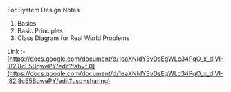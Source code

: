 For System Design Notes 
1. Basics
2. Basic Principles
3. Class Diagram for Real World Problems

Link :- [https://docs.google.com/document/d/1eaXNIdY3vDsEgWLc34PqO_x_dIVI-l82I8cE5BqwePY/edit?tab=t.0](https://docs.google.com/document/d/1eaXNIdY3vDsEgWLc34PqO_x_dIVI-l82I8cE5BqwePY/edit?usp=sharing)
